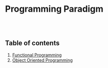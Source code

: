 # Programming Paradigm

<br /><br />

## Table of contents

1. [Functional Programming](fp)
2. [Object Oriented Programming](oop)

<br /><br />
